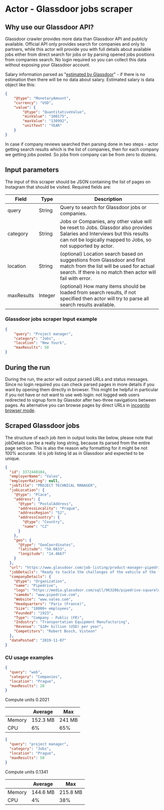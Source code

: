 # Actor - Glassdoor jobs scraper

## Why use our Glassdoor API?

Glassdoor crawler provides more data than Glassdoor API and publicly available. Official API only provides search for companies and only to partners, while this actor will provide you with full details about available jobs either from direct search for jobs or by parsing opened jobs positions from companies search. No login required so you can collect this data without exposing your Glassdoor account.

Salary information parsed as "[estimated by Glassdoor](https://help.glassdoor.com/article/What-are-Salary-Estimates-in-Job-Listings/en_US/)" - if there is no estimation then there will be no data about salary. Estimated salary is data object like this:
```json
{
    "@type": "MonetaryAmount",
    "currency": "USD",
    "value": {
        "@type": "QuantitativeValue",
        "minValue": "100175",
        "maxValue": "130992",
        "unitText": "YEAR"
    }
}

```

In case if company reviews searched then parsing done in two steps - actor getting search results which is the list of companies, then for each company we getting jobs posted. So jobs from company can be from zero to dozens.

## Input parameters

The input of this scraper should be JSON containing the list of pages on Instagram that should be visited. Required fields are:

| Field | Type | Description |
| ----- | ---- | ----------- |
| query | String | Query to search for Glassdoor jobs or companies. |
| category | String | Jobs or Companies, any other value will be reset to Jobs. Glassdor also provides Salaries and Interviews but this results can not be logically mapped to Jobs, so not supported by actor. |
| location | String | (optional) Location search based on suggestions from Glassdoor and first match from the list will be used for actual search. If there is no match then actor will fail with error. |
| maxResults | Integer | (optional) How many items should be loaded from search results, if not specified then actor will try to parse all search results available. |

### Glassdoor jobs scraper Input example
```json
{
    "query": "Project manager",
    "category": "Jobs",
    "location": "New Yourk",
    "maxResults": 50
}

```

## During the run

During the run, the actor will output parsed URLs and status messages. Since no login required you can check parsed pages in more details if you want by opening them directly in browser. This might be helpful in particular if you not have or not want to use web login: not logged web users redirected to signup form by Glassdor after two-three navigations between pages. As alternative you can browse pages by direct URLs in [incognito browser mode](https://support.google.com/chrome/answer/95464?co=GENIE.Platform%3DDesktop&hl=en).

## Scraped Glassdoor jobs
The structure of each job item in output looks like below, please note that jobDetails can be a really long string, because its parsed from the entire page section. This is also the reason why formatting for it might be not 100% accurate. Id is job listing Id as in Glassdoor and expected to be unique.

```json
{
  "id": 3372440104,
  "employerName": "Valeo",
  "employerRating": null,
  "jobTitle": "PROJECT TECHNICAL MANAGER",
  "jobLocation": {
    "@type": "Place",
    "address": {
      "@type": "PostalAddress",
      "addressLocality": "Prague",
      "addressRegion": "52",
      "addressCountry": {
        "@type": "Country",
        "name": "CZ"
      }
    },
    "geo": {
      "@type": "GeoCoordinates",
      "latitude": "50.0833",
      "longitude": "14.4667"
    }
  },
  "url": "https://www.glassdoor.com/job-listing/product-manager-pipedrive-JV_IC2296178_KO0,15_KE16,25.htm?jl=3381569011",
  "jobDetails": "Ready to tackle the challenges of the vehicle of the future? Join Valeo and revolutionize the comfort and well-being of all passengers! We are looking for an experienced TECHNICAL PROJECT MANAGER, who will be managing work of R&D project contributors and be responsible for detailed scheduling and budgeting.YOU GET THE OPPORTUNITY OF*Leads the project development phase from concept definition/RFQ till customer validation.*Secure Valeo development process and rules*Perform change management if required*Is responsible for the development of the complete product*Coordinates R&D team (e.g Mechanical leader, Electronic leader, Mechanical leader, Validation leader)*Answering technical part of RFQs *Analysis of customer requirements*Leads technically and supports the industrialization (design for manufacturing)*Represents R&D team toward project management, organization, and customer*Develop and control R&D project budget*Report R&D project status to Project Manager and Steering committee*Secure quality and process of product development*To plan R&D activities and make sure the right resources are assigned by the métiers (people & means)*To perform risk identification and develop project risks mitigation plan*To analyse the impact of change requests (customer and internal) and follow their implementation*To manage product’s configuration and the delivery (product / documentation)*Perform Design and Technical Reviews IF YOU HAVE* Masters degree in technical area in one of the technical fields (electronics, software, automotive, electrical engineering, automatization, machinery, physics, mechatronics, industrialization)* At least 3 years of experience in projects as project team member/project manager* Excellent English communication skills for daily communication* Driving licence and willingness to travel to customer meetings in Europe* Results oriented person with leadership skills* Team player, assertive, open-minded, decision making personalityWE OFFER* Work in a stable international company (in a multinational team) on challenging projects with huge impact on whole automotive industry* Automotive environment with cutting-edge technologies* Cooperation with Valeo development sites worldwide* Possibility to see the whole development process in one place from an idea (customer requirement) to a product testing and manufacture* Personal development through Special Trainings and Language Courses* Competitive package of benefits including 6 weeks of vacation, flexible working hours and home office possibility, company canteen, meal and free time vouchers, additional financial bonuses dependent on the results of the team or company, easy access to work by Prague public transportation, company car park, fitness and outdoor playground etc.",
  "companyDetails": {
    "@type": "Organization",
    "name": "Pipedrive",
    "logo": "https://media.glassdoor.com/sqll/963206/pipedrive-squarelogo-1429226256313.png",
    "sameAs": "www.pipedrive.com",
    "Website": "www.valeo.com",
    "Headquarters": "Paris (France)",
    "Size": "10000+ employees",
    "Founded": "1923",
    "Type": "Company - Public (FR)",
    "Industry": "Transportation Equipment Manufacturing",
    "Revenue": "$10+ billion (USD) per year",
    "Competitors": "Robert Bosch, Visteon"
  },
  "datePosted": "2019-11-07"
}

```

### CU usage examples

```json
{
  "query": "web",
  "category": "Companies",
  "location": "Prague",
  "maxResults": 20
}
```
Compute units​ 0.2021

| | Average | Max |
| ----- | ---- | ----------- |
| Memory | 152.3 MB	| 241 MB |
| CPU | 6%	 | 65% |

```json
{
  "query": "project manager",
  "category": "Jobs",
  "location": "Prague",
  "maxResults": 50
}
```
Compute units​ 0.1341

| | Average | Max |
| ----- | ---- | ----------- |
| Memory | 144.6 MB | 215.8 MB |
| CPU | 4%	 | 38% |
